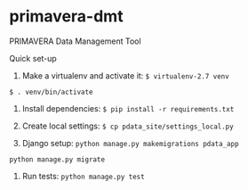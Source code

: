 # primavera-dmt
PRIMAVERA Data Management Tool

Quick set-up

 1. Make a virtualenv and activate it:
 `$ virtualenv-2.7 venv`

 `$ . venv/bin/activate` 


 1. Install dependencies:
 `$ pip install -r requirements.txt`

 1. Create local settings:
 `$ cp pdata_site/settings_local.py`

 1. Django setup:
 `python manage.py makemigrations pdata_app`

 `python manage.py migrate`

 1. Run tests:
 `python manage.py test`
